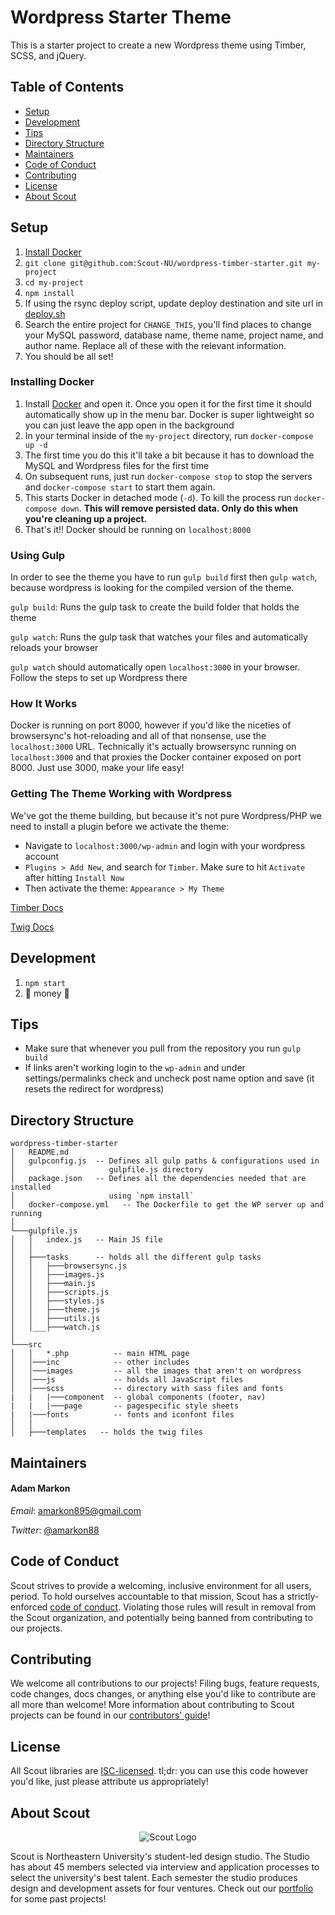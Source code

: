 # Wordpress Starter Theme

This is a starter project to create a new Wordpress theme using Timber, SCSS, and jQuery.

## Table of Contents

* [Setup](#setup)
* [Development](#development)
* [Tips](#tips)
* [Directory Structure](#directory-structure)
* [Maintainers](#maintainers)
* [Code of Conduct](#code-of-conduct)
* [Contributing](#contributing)
* [License](#license)
* [About Scout](#about-scout)

## Setup

1. [Install Docker](#installing-docker)
1. `git clone git@github.com:Scout-NU/wordpress-timber-starter.git my-project`
1. `cd my-project`
1. `npm install`
1. If using the rsync deploy script, update deploy destination and site url in [deploy.sh](/bin/desploy.sh)
1. Search the entire project for `CHANGE_THIS`, you'll find places to change your MySQL password, database name, theme name, project name, and author name. Replace all of these with the relevant information.
1. You should be all set!

### Installing Docker

1. Install [Docker](https://docs.docker.com/docker-for-mac/install/) and open it. Once you open it for the first time it should automatically show up in the menu bar. Docker is super lightweight so you can just leave the app open in the background
1. In your terminal inside of the `my-project` directory, run `docker-compose up -d`
1. The first time you do this it'll take a bit because it has to download the MySQL and Wordpress files for the first time
1. On subsequent runs, just run `docker-compose stop` to stop the servers and `docker-compose start` to start them again.
1. This starts Docker in detached mode (`-d`). To kill the process run `docker-compose down`. **This will remove persisted data. Only do this when you're cleaning up a project.**
1. That's it!! Docker should be running on `localhost:8000`

### Using Gulp

In order to see the theme you have to run `gulp build` first then `gulp watch`, because wordpress is looking for the compiled version of the theme.

`gulp build`: Runs the gulp task to create the build folder that holds the theme

`gulp watch`: Runs the gulp task that watches your files and automatically reloads your browser

`gulp watch` should automatically open `localhost:3000` in your browser. Follow the steps to set up Wordpress there

### How It Works

Docker is running on port 8000, however if you'd like the niceties of browsersync's hot-reloading and all of that nonsense, use the `localhost:3000` URL. Technically it's actually browsersync running on `localhost:3000` and that proxies the Docker container exposed on port 8000. Just use 3000, make your life easy!

### Getting The Theme Working with Wordpress

We've got the theme building, but because it's not pure Wordpress/PHP we need to install a plugin before we activate the theme:

* Navigate to `localhost:3000/wp-admin` and login with your wordpress account
* `Plugins > Add New`, and search for `Timber`. Make sure to hit `Activate` after hitting `Install Now`
* Then activate the theme: `Appearance > My Theme`

[Timber Docs](https://timber.github.io/docs/)

[Twig Docs](https://twig.symfony.com/doc/2.x/)

## Development

1. `npm start`
1. 💸 money 💸

## Tips

* Make sure that whenever you pull from the repository you run `gulp build`
* If links aren't working login to the `wp-admin` and under settings/permalinks check and uncheck post name option and save (it resets the redirect for wordpress)

## Directory Structure

```
wordpress-timber-starter
│   README.md
│   gulpconfig.js  -- Defines all gulp paths & configurations used in
│                     gulpfile.js directory
│   package.json   -- Defines all the dependencies needed that are installed
│                     using `npm install`
│   docker-compose.yml   -- The Dockerfile to get the WP server up and running
│
└───gulpfile.js
│   │   index.js   -- Main JS file
│   │
│   ├───tasks      -- holds all the different gulp tasks
│   │   ├───browsersync.js
│   │   ├───images.js
│   │   ├───main.js
│   │   ├───scripts.js
│   │   ├───styles.js
│   │   ├───theme.js
│   │   ├───utils.js
│   │___├───watch.js
│
└───src
│   │   *.php          -- main HTML page
│   │───inc            -- other includes
│   │───images         -- all the images that aren't on wordpress
│   │───js             -- holds all JavaScript files
│   │───scss           -- directory with sass files and fonts
|   |   |───component  -- global components (footer, nav)
|   |   |───page       -- pagespecific style sheets
|   |───fonts          -- fonts and iconfont files
│   │
│   ├───templates   -- holds the twig files
```

## Maintainers

#### Adam Markon

_Email_: [amarkon895@gmail.com](mailto:amarkon895@gmail.com)

_Twitter_: [@amarkon88](https://twitter.com/amarkon88)

## Code of Conduct

Scout strives to provide a welcoming, inclusive environment for all users, period. To hold ourselves accountable to that mission, Scout has a strictly-enforced [code of conduct](/CODE_OF_CONDUCT.md). Violating those rules will result in removal from the Scout organization, and potentially being banned from contributing to our projects.

## Contributing

We welcome all contributions to our projects! Filing bugs, feature requests, code changes, docs changes, or anything else you'd like to contribute are all more than welcome! More information about contributing to Scout projects can be found in our [contributors' guide](/CONTRIBUTING.md)!

## License

All Scout libraries are [ISC-licensed](/LICENSE). tl;dr: you can use this code however you'd like, just please attribute us appropriately!

## About Scout

<p  align="center">
  <img src="https://web.northeastern.edu/scout/wp-content/themes/scout/images/logo.png" alt="Scout Logo" />
</p>

Scout is Northeastern University's student-led design studio. The Studio has about 45 members selected via interview and application processes to select the university's best talent. Each semester the studio produces design and development assets for four ventures. Check out our [portfolio](https://web.northeastern.edu/scout/portfolio) for some past projects!
